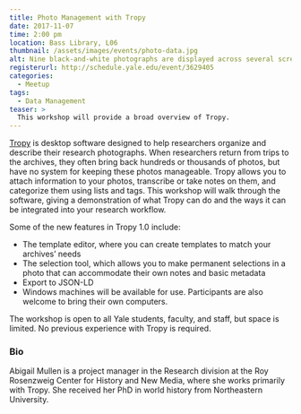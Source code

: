 ```yaml
---
title: Photo Management with Tropy
date: 2017-11-07
time: 2:00 pm
location: Bass Library, L06
thumbnail: /assets/images/events/photo-data.jpg
alt: Nine black-and-white photographs are displayed across several screens, with some objects circled. The photographs display large gatherings of people outside at what appear to be political demonstrations.
registerurl: http://schedule.yale.edu/event/3629405
categories:
  - Meetup
tags:
  - Data Management
teaser: >
  This workshop will provide a broad overview of Tropy. 
---
```

<a href='https://tropy.org/' target='_blank'>Tropy</a> is desktop software designed to help researchers organize and describe their research photographs. When researchers return from trips to the archives, they often bring back hundreds or thousands of photos, but have no system for keeping these photos manageable. Tropy allows you to attach information to your photos, transcribe or take notes on them, and categorize them using lists and tags. This workshop will walk through the software, giving a demonstration of what Tropy can do and the ways it can be integrated into your research workflow.

Some of the new features in Tropy 1.0 include:

- The template editor, where you can create templates to match your archives’ needs
- The selection tool, which allows you to make permanent selections in a photo that can accommodate their own notes and basic metadata
- Export to JSON-LD
- Windows machines will be available for use. Participants are also welcome to bring their own computers.

The workshop is open to all Yale students, faculty, and staff, but space is limited. No previous experience with Tropy is required.

### Bio
Abigail Mullen is a project manager in the Research division at the Roy Rosenzweig Center for History and New Media, where she works primarily with Tropy. She received her PhD in world history from Northeastern University.